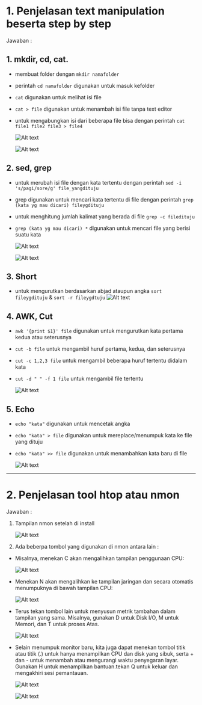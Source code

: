# 1. Penjelasan text manipulation beserta step by step
Jawaban :
## 1. mkdir, cd, cat.
- membuat folder dengan `mkdir namafolder`
- perintah `cd namafolder` digunakan untuk masuk kefolder
- `cat` digunakan untuk melihat isi file
- `cat > file` digunakan untuk menambah isi file tanpa text editor 
- untuk mengabungkan isi dari beberapa file bisa dengan perintah `cat file1 file2 file3 > file4`

  ![Alt text](img/img/1.png)  


    ![Alt text](img/img/2.png)

## 2. sed, grep

- untuk merubah isi file dengan kata tertentu dengan perintah `sed -i 's/pagi/sore/g' file_yangdituju`
- grep digunakan untuk mencari kata tertentu di file dengan perintah `grep (kata yg mau dicari) fileygdituju`
- untuk menghitung jumlah kalimat yang berada di file `grep -c filedituju`
- `grep (kata yg mau dicari) *` digunakan untuk mencari file yang berisi suatu kata

    ![Alt text](img/img/4.png)

    ![Alt text](img/img/5.png)

## 3. Short
- untuk mengurutkan berdasarkan abjad ataupun angka `sort fileygdituju` & `sort -r fileygdtuju`
    ![Alt text](img/img/6.png)

## 4. AWK, Cut

-  `awk '{print $1}' file` digunakan untuk mengurutkan kata pertama kedua atau seterusnya 
- `cut -b file` untuk mengambil huruf pertama, kedua, dan seterusnya
- `cut -c 1,2,3 file` untuk mengambil beberapa huruf tertentu didalam kata
- `cut -d " " -f 1 file` untuk mengambil file tertentu


    ![Alt text](img/img/7.png)

## 5. Echo
- `echo "kata"` digunakan untuk mencetak angka
- `echo "kata" > file` digunakan untuk mereplace/menumpuk kata ke file yang dituju 
- `echo "kata" >> file` digunakan untuk menambahkan kata baru di file

    ![Alt text](img/img/8.png)

---

# 2. Penjelasan tool htop atau nmon

Jawaban :

1. Tampilan nmon setelah di install

    ![Alt text](img/img/9.png)

2. Ada beberpa tombol yang digunakan di nmon antara lain :

- Misalnya, menekan C akan mengalihkan tampilan penggunaan CPU:

    ![Alt text](img/img/10.png)

- Menekan N akan mengalihkan ke tampilan jaringan dan secara otomatis menumpuknya di bawah tampilan CPU:

    ![Alt text](img/img/11.png)

- Terus tekan tombol lain untuk menyusun metrik tambahan dalam tampilan yang sama. Misalnya, gunakan D  untuk Disk I/O, M untuk Memori, dan T untuk proses Atas.

    ![Alt text](img/img/12.png)

- Selain menumpuk monitor baru, kita juga dapat menekan tombol titik atau titik (.) untuk hanya menampilkan CPU dan disk yang sibuk, serta + dan - untuk menambah atau mengurangi waktu penyegaran layar. Gunakan H untuk menampilkan bantuan.tekan Q untuk keluar dan mengakhiri sesi pemantauan.

    ![Alt text](img/img/13.png)
    
    ![Alt text](img/img/14.png)